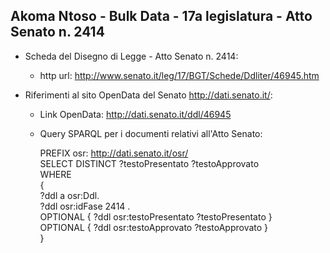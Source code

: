 ## Akoma Ntoso - Bulk Data - 17a legislatura - Atto Senato n. 2414 ##

* Scheda del Disegno di Legge - Atto Senato n. 2414:
	* http url: http://www.senato.it/leg/17/BGT/Schede/Ddliter/46945.htm

* Riferimenti al sito OpenData del Senato http://dati.senato.it/:
	* Link OpenData: http://dati.senato.it/ddl/46945
	* Query SPARQL per i documenti relativi all'Atto Senato:

        PREFIX osr: <http://dati.senato.it/osr/>  
		SELECT DISTINCT ?testoPresentato ?testoApprovato  
		WHERE  
		{  
		    ?ddl a osr:Ddl.  
		    ?ddl osr:idFase 2414 .  
		    OPTIONAL { ?ddl osr:testoPresentato ?testoPresentato }  
		    OPTIONAL { ?ddl osr:testoApprovato ?testoApprovato }  
		}
		